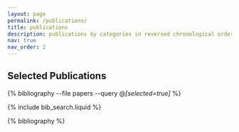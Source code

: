 ```yaml
---
layout: page
permalink: /publications/
title: publications
description: publications by categories in reversed chronological order. generated by jekyll-scholar.
nav: true
nav_order: 2
---
```

## Selected Publications

{% bibliography --file papers --query @*[selected=true]* %}

<!-- _pages/publications.md -->

<!-- Bibsearch Feature -->

{% include bib_search.liquid %}

<div class="publications">

{% bibliography %}

</div>
